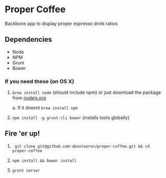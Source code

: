# Proper Coffee

Backbone app to display proper espresso drink ratios

## Dependencies
- Node
- NPM
- Grunt
- Bower

### If you need these (on OS X)

1. ```brew install node``` (should include npm) or just download the package from [nodejs.org](http://nodejs.org/download/)
  
    a. If it doesnt ``` brew install npm ```

2. ```npm install -g grunt-cli bower``` (installs tools globally)

## Fire 'er up!

1. ``` git clone git@github.com:aboutaaron/proper-coffee.git && cd proper-coffee```

2. ```npm install && bower install```

3. ```grunt server```
